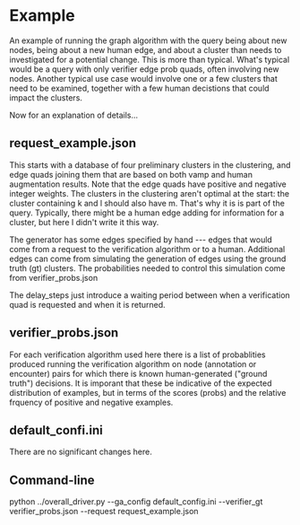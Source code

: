 # Example

An example of running the graph algorithm with the query being about
new nodes, being about a new human edge, and about a cluster than
needs to investigated for a potential change. This is more than
typical.  What's typical would be a query with only verifier edge prob
quads, often involving new nodes. Another typical use case would
involve one or a few clusters that need to be examined, together with
a few human decistions that could impact the clusters.

Now for an explanation of details...


## request_example.json

This starts with a database of four preliminary clusters in the
clustering, and edge quads joining them that are based on both vamp
and human augmentation results.  Note that the edge quads have
positive and negative integer weights. The clusters in the clustering
aren't optimal at the start:  the cluster containing k and l should
also have m. That's why it is is part of the query. Typically, there
might be a human edge adding for information for a cluster, but here I
didn't write it this way.

The generator has some edges specified by hand --- edges that would
come from a request to the verification algorithm or to a
human. Additional edges can come from simulating the generation of
edges using the ground truth (gt) clusters. The probabilities needed
to control this simulation come from verifier_probs.json

The delay_steps just introduce a waiting period between when a
verification quad is requested and when it is returned.

## verifier_probs.json

For each verification algorithm used here there is a list of
probablities produced running the verification algorithm on node
(annotation or encounter) pairs for which there is known
human-generated ("ground truth") decisions. It is imporant that these
be indicative of the expected distribution of examples, but in terms
of the scores (probs) and the relative frquency of positive and
negative examples.

## default_confi.ini

There are no significant changes here.

##  Command-line

python ../overall_driver.py --ga_config default_config.ini --verifier_gt verifier_probs.json --request request_example.json
